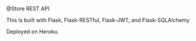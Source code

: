 @Store REST API

This is built with Flask, Flask-RESTful, Flask-JWT, and Flask-SQLAlchemy

Deployed on Heroku.
